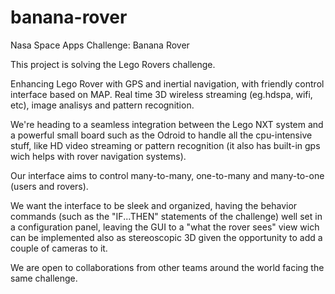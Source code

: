 banana-rover
============

Nasa Space Apps Challenge: Banana Rover


This project is solving the Lego Rovers challenge.

Enhancing Lego Rover with GPS and inertial navigation, with friendly control interface based on MAP. Real time 3D wireless streaming (eg.hdspa, wifi, etc), image analisys and pattern recognition.

We're heading to a seamless integration between the Lego NXT system and a powerful small board such as the Odroid to handle all the cpu-intensive stuff, like HD video streaming or pattern recognition (it also has built-in gps wich helps with rover navigation systems).

Our interface aims to control many-to-many, one-to-many and many-to-one (users and rovers).

We want the interface to be sleek and organized, having the behavior commands (such as the "IF...THEN" statements of the challenge) well set in a configuration panel, leaving the GUI to a "what the rover sees" view wich can be implemented also as stereoscopic 3D given the opportunity to add a couple of cameras to it.

We are open to collaborations from other teams around the world facing the same challenge.
